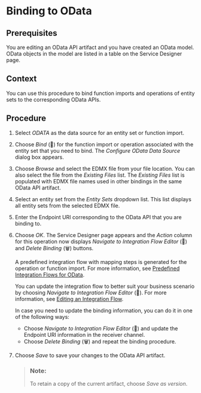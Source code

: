 <!-- loio24ffe2db9c1c4d449716a027ce019853 -->

<link rel="stylesheet" type="text/css" href="../css/sap-icons.css"/>

# Binding to OData



## Prerequisites

You are editing an OData API artifact and you have created an OData model. OData objects in the model are listed in a table on the Service Designer page.



## Context

You can use this procedure to bind function imports and operations of entity sets to the corresponding OData APIs.



## Procedure

1.  Select *ODATA* as the data source for an entity set or function import.

2.  Choose *Bind* \(:link:\) for the function import or operation associated with the entity set that you need to bind. The *Configure OData Data Source* dialog box appears.

3.  Choose *Browse* and select the EDMX file from your file location. You can also select the file from the *Existing Files* list. The *Existing Files* list is populated with EDMX file names used in other bindings in the same OData API artifact.

4.  Select an entity set from the *Entity Sets* dropdown list. This list displays all entity sets from the selected EDMX file.

5.  Enter the Endpoint URI corresponding to the OData API that you are binding to.

6.  Choose *OK*. The Service Designer page appears and the *Action* column for this operation now displays *Navigate to Integration Flow Editor* \(<span class="SAP-icons-V5"></span>\) and *Delete Binding* \(:wastebasket:\) buttons.

    A predefined integration flow with mapping steps is generated for the operation or function import. For more information, see [Predefined Integration Flows for OData](predefined-integration-flows-for-odata-585b5af.md).

    You can update the integration flow to better suit your business scenario by choosing *Navigate to Integration Flow Editor* \(<span class="SAP-icons-V5"></span>\). For more information, see [Editing an Integration Flow](editing-an-integration-flow-ccd062a.md).

    In case you need to update the binding information, you can do it in one of the following ways:

    -   Choose *Navigate to Integration Flow Editor* \(<span class="SAP-icons-V5"></span>\) and update the Endpoint URI information in the receiver channel.
    -   Choose *Delete Binding* \(:wastebasket:\) and repeat the binding procedure.

7.  Choose *Save* to save your changes to the OData API artifact.

    > ### Note:  
    > To retain a copy of the current artifact, choose *Save as version*.


